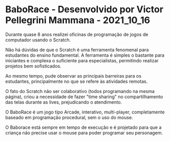 # BaboRace - Desenvolvido por Victor Pellegrini Mammana - 2021_10_16
Durante quase 8 anos realizei oficinas de programação de jogos de computador usando o Scratch.

Não há dúvidas de que o Scratch é uma ferramenta fenomenal para estudantes do ensino fundamental. A ferramenta é simples o bastante
para iniciantes e complexa o suficiente para especialistas, permitindo realizar projetos bem sofisticados.

Ao mesmo tempo, pude observar as principais barreiras para os estudantes, principalmente no que se refere às atividades remotas.

O fato do Scratch não ser colaborativo (todos programando na mesma página), criou a necessidade de fazer "time sharing" no compartilhamento das telas durante as lives, prejudicando o atendimento.

O BaboRace é um jogo tipo Arcade, interativo, multi-player, completamente baseado em programação procedural, sem o uso do mouse.

O Baborace está sempre em tempo de execução e é projetado para que a criança não precise usar o mouse para poder programar seu personagem.

